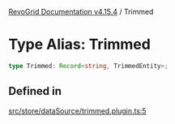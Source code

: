 [RevoGrid Documentation v4.15.4](README.md) / Trimmed

# Type Alias: Trimmed

```ts
type Trimmed: Record<string, TrimmedEntity>;
```

## Defined in

[src/store/dataSource/trimmed.plugin.ts:5](https://github.com/revolist/revogrid/blob/1645225511bdf49c1a62fd26a91ac5b7e1558fd9/src/store/dataSource/trimmed.plugin.ts#L5)
